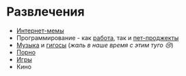 # Развлечения

- [Интернет-мемы](memes/index.md)
- Программирование - как [работа](../../c/index.md), так и [пет-проджекты](../../c/mvp.md)
- [Музыка](mu/index.md) и [гигосы](mu/Gigs.md) (_жаль в наше время с этим туго 😢_)
- [Порно](porn.md)
- [Игры](games/index.md)
- Кино
